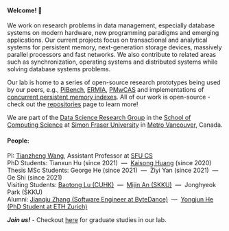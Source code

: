 

#### Welcome! 👋

We work on research problems in data management, especially  database systems on modern hardware, new programming paradigms and emerging applications. Our current projects focus on transactional and analytical systems for persistent memory, next-generation storage devices, massively parallel processors and fast networks. We also contribute to related areas such as synchronization, operating systems and distributed systems while solving database systems problems.

Our lab is home to a series of open-source research prototypes being used by our peers, e.g., [PiBench](https://github.com/sfu-dis/pibench), [ERMIA](https://github.com/sfu-dis/ermia), [PMwCAS](https://github.com/microsoft/pmwcas) and implementations of [concurrent persistent memory indexes](https://github.com/sfu-dis/pibench-ep2). All of our work is open-source - check out the [repositories](https://github.com/orgs/sfu-dis/repositories) page to learn more! 

We are part of the [Data Science Research Group](https://data.cs.sfu.ca) in the [School of Computing Science](https://www.sfu.ca/computing.html) at [Simon Fraser University](https://www.sfu.ca/) in [Metro Vancouver](https://en.wikipedia.org/wiki/Greater_Vancouver), Canada. 

#### People:

PI: [Tianzheng Wang](https://www.cs.sfu.ca/~tzwang), Assistant Professor at [SFU CS](https://www.cs.sfu.ca) <br>
PhD Students: Tianxun Hu (since 2021) &nbsp;&mdash;&nbsp; [Kaisong Huang](https://kaisonghuang.github.io/) (since 2020) <br>
Thesis MSc Students: George He (since 2021)  &nbsp;&mdash;&nbsp; Ziyi Yan (since 2021)  &nbsp;&mdash;&nbsp; Ge Shi (since 2021)<br>
Visiting Students: [Baotong Lu (CUHK)](https://baotonglu.github.io/)  &nbsp;&mdash;&nbsp; [Mijin An (SKKU)](https://meeeejin.github.io/pages/about)  &nbsp;&mdash;&nbsp; Jonghyeok Park (SKKU)<br>
Alumni: [Jianqiu Zhang (Software Engineer at ByteDance)](http://github.com/VOID001) &nbsp;&mdash;&nbsp; [Yongjun He (PhD Student at ETH Zurich)](https://yongjunhe.github.io) 

***Join us!*** - Checkout [here](https://www.cs.sfu.ca/~tzwang/prospective.html) for graduate studies in our lab.
